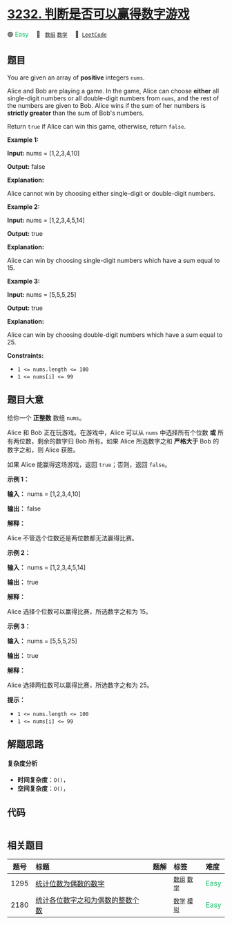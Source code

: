 # [3232. 判断是否可以赢得数字游戏](https://leetcode.com/problems/find-if-digit-game-can-be-won)

🟢 <font color=#15bd66>Easy</font>&emsp; 🔖&ensp; [`数组`](/tag/array.md) [`数学`](/tag/math.md)&emsp; 🔗&ensp;[`LeetCode`](https://leetcode.com/problems/find-if-digit-game-can-be-won)

## 题目

You are given an array of **positive** integers `nums`.

Alice and Bob are playing a game. In the game, Alice can choose **either** all
single-digit numbers or all double-digit numbers from `nums`, and the rest of
the numbers are given to Bob. Alice wins if the sum of her numbers is
**strictly greater** than the sum of Bob's numbers.

Return `true` if Alice can win this game, otherwise, return `false`.



**Example 1:**

**Input:** nums = [1,2,3,4,10]

**Output:** false

**Explanation:**

Alice cannot win by choosing either single-digit or double-digit numbers.

**Example 2:**

**Input:** nums = [1,2,3,4,5,14]

**Output:** true

**Explanation:**

Alice can win by choosing single-digit numbers which have a sum equal to 15.

**Example 3:**

**Input:** nums = [5,5,5,25]

**Output:** true

**Explanation:**

Alice can win by choosing double-digit numbers which have a sum equal to 25.



**Constraints:**

  * `1 <= nums.length <= 100`
  * `1 <= nums[i] <= 99`


## 题目大意

给你一个 **正整数** 数组 `nums`。

Alice 和 Bob 正在玩游戏。在游戏中，Alice 可以从 `nums` 中选择所有个位数 **或** 所有两位数，剩余的数字归 Bob 所有。如果
Alice 所选数字之和 **严格大于** Bob 的数字之和，则 Alice 获胜。

如果 Alice 能赢得这场游戏，返回 `true`；否则，返回 `false`。



**示例 1：**

**输入：** nums = [1,2,3,4,10]

**输出：** false

**解释：**

Alice 不管选个位数还是两位数都无法赢得比赛。

**示例 2：**

**输入：** nums = [1,2,3,4,5,14]

**输出：** true

**解释：**

Alice 选择个位数可以赢得比赛，所选数字之和为 15。

**示例 3：**

**输入：** nums = [5,5,5,25]

**输出：** true

**解释：**

Alice 选择两位数可以赢得比赛，所选数字之和为 25。



**提示：**

  * `1 <= nums.length <= 100`
  * `1 <= nums[i] <= 99`


## 解题思路

#### 复杂度分析

- **时间复杂度**：`O()`，
- **空间复杂度**：`O()`，

## 代码

```javascript

```

## 相关题目

<!-- prettier-ignore -->
| 题号 | 标题 | 题解 | 标签 | 难度 |
| :------: | :------ | :------: | :------ | :------ |
| 1295 | [统计位数为偶数的数字](https://leetcode.com/problems/find-numbers-with-even-number-of-digits) |  |  [`数组`](/tag/array.md) [`数学`](/tag/math.md) | <font color=#15bd66>Easy</font> |
| 2180 | [统计各位数字之和为偶数的整数个数](https://leetcode.com/problems/count-integers-with-even-digit-sum) |  |  [`数学`](/tag/math.md) [`模拟`](/tag/simulation.md) | <font color=#15bd66>Easy</font> |